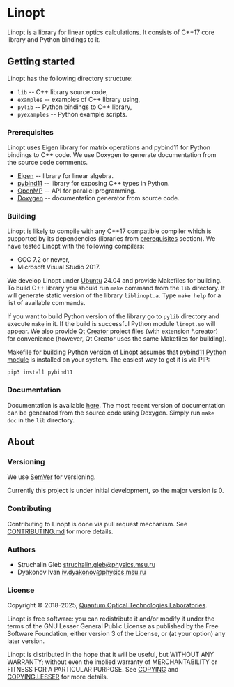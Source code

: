 # Linopt

Linopt is a library for linear optics calculations. It consists of C++17 core library and Python bindings to it.

## Getting started

Linopt has the following directory structure:

* `lib` -- C++ library source code,
* `examples` -- examples of C++ library using,
* `pylib` -- Python bindings to C++ library,
* `pyexamples` -- Python example scripts.

### Prerequisites

Linopt uses Eigen library for matrix operations and pybind11 for Python bindings to C++ code. We use Doxygen to generate documentation from the source code comments.

* [Eigen](http://eigen.tuxfamily.org/index.php) -- library for linear algebra.
* [pybind11](https://github.com/pybind/pybind11) -- library for exposing C++ types in Python.
* [OpenMP](https://www.openmp.org) -- API for parallel programming.
* [Doxygen](http://www.doxygen.org/) -- documentation generator from source code.

### Building
Linopt is likely to compile with any C++17 compatible compiler which is supported by its dependencies (libraries from [prerequisites](#prerequisites) section). We have tested Linopt with the following compilers:

* GCC 7.2 or newer,
* Microsoft Visual Studio 2017.

We develop Linopt under [Ubuntu](https://www.ubuntu.com/) 24.04 and provide Makefiles for building. To build C++ library you should run `make` command from the `lib` directory. It will generate static version of the library `liblinopt.a`. Type `make help` for a list of available commands.

If you want to build Python version of the library go to `pylib` directory and execute `make` in it. If the build is successful Python module `linopt.so` will appear. We also provide [Qt Creator](https://www.qt.io/qt-features-libraries-apis-tools-and-ide/#ide) project files (with extension *.creator) for convenience (however, Qt Creator uses the same Makefiles for building).

Makefile for building Python version of Linopt assumes that [pybind11 Python module](https://pypi.org/project/pybind11/) is installed on your system. The easiest way to get it is via PIP:
```
pip3 install pybind11
```

### Documentation

Documentation is available [here](https://www.qotlabs.org/linopt/doc/index.html). The most recent version of documentation can be generated from the source code using Doxygen. Simply run `make doc` in the `lib` directory.

## About

### Versioning

We use [SemVer](http://semver.org/) for versioning.

Currently this project is under initial development, so the major version is 0.

### Contributing

Contributing to Linopt is done via pull request mechanism. See [CONTRIBUTING.md](CONTRIBUTING.md) for more details.

### Authors

* Struchalin Gleb <struchalin.gleb@physics.msu.ru>
* Dyakonov Ivan <iv.dyakonov@physics.msu.ru>

### License

Copyright © 2018-2025, [Quantum Optical Technologies Laboratories](https://www.qotlabs.org/en/).

Linopt is free software: you can redistribute it and/or modify it under the terms of the GNU Lesser General Public License as published by the Free Software Foundation, either version 3 of the License, or (at your option) any later version.

Linopt is distributed in the hope that it will be useful, but WITHOUT ANY WARRANTY; without even the implied warranty of MERCHANTABILITY or FITNESS FOR A PARTICULAR PURPOSE. See [COPYING](COPYING) and [COPYING.LESSER](COPYING.LESSER) for more details.

